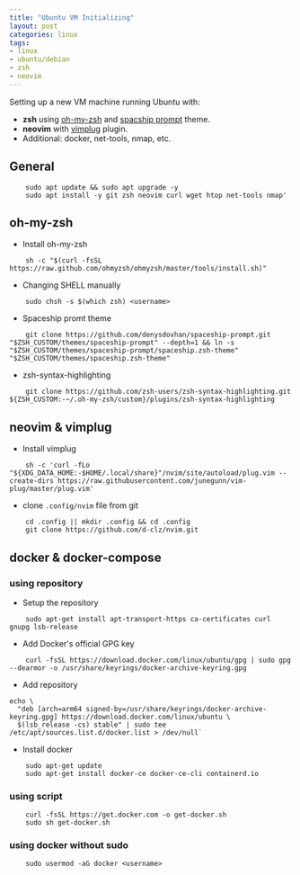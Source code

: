```yaml
---
title: "Ubuntu VM Initializing"
layout: post
categories: linux
tags:
- linux
- ubuntu/debian
- zsh
- neovim
---
```


Setting up a new VM machine running Ubuntu with:
- **zsh** using [oh-my-zsh](https://ohmyz.sh) and [spacship prompt](https://github.com/denysdovhan/spaceship-prompt) theme.
- **neovim** with [vimplug](https://github.com/junegunn/vim-plug) plugin.
- Additional: docker, net-tools, nmap, etc.


## General
```
    sudo apt update && sudo apt upgrade -y
    sudo apt install -y git zsh neovim curl wget htop net-tools nmap'
```

## oh-my-zsh
- Install oh-my-zsh
```
    sh -c "$(curl -fsSL https://raw.github.com/ohmyzsh/ohmyzsh/master/tools/install.sh)"
```
- Changing SHELL manually 
```
    sudo chsh -s $(which zsh) <username>
```
- Spaceship promt theme 
```
    git clone https://github.com/denysdovhan/spaceship-prompt.git "$ZSH_CUSTOM/themes/spaceship-prompt" --depth=1 && ln -s "$ZSH_CUSTOM/themes/spaceship-prompt/spaceship.zsh-theme" "$ZSH_CUSTOM/themes/spaceship.zsh-theme"
```
- zsh-syntax-highlighting 
```
    git clone https://github.com/zsh-users/zsh-syntax-highlighting.git ${ZSH_CUSTOM:-~/.oh-my-zsh/custom}/plugins/zsh-syntax-highlighting
```

## neovim & vimplug
- Install vimplug 
```
    sh -c 'curl -fLo "${XDG_DATA_HOME:-$HOME/.local/share}"/nvim/site/autoload/plug.vim --create-dirs https://raw.githubusercontent.com/junegunn/vim-plug/master/plug.vim'
```
- clone `.config/nvim` file from git 
```
    cd .config || mkdir .config && cd .config
    git clone https://github.com/d-clz/nvim.git
```

## docker & docker-compose
### using repository
- Setup the repository
```
    sudo apt-get install apt-transport-https ca-certificates curl gnupg lsb-release
```
- Add Docker's official GPG key 
```
    curl -fsSL https://download.docker.com/linux/ubuntu/gpg | sudo gpg --dearmor -o /usr/share/keyrings/docker-archive-keyring.gpg
```
- Add repository 
```
echo \
  "deb [arch=arm64 signed-by=/usr/share/keyrings/docker-archive-keyring.gpg] https://download.docker.com/linux/ubuntu \
  $(lsb_release -cs) stable" | sudo tee /etc/apt/sources.list.d/docker.list > /dev/null`
```
- Install docker
```
    sudo apt-get update
    sudo apt-get install docker-ce docker-ce-cli containerd.io
```

### using script
```
    curl -fsSL https://get.docker.com -o get-docker.sh
    sudo sh get-docker.sh
```

### using docker without sudo
```
    sudo usermod -aG docker <username>
```
